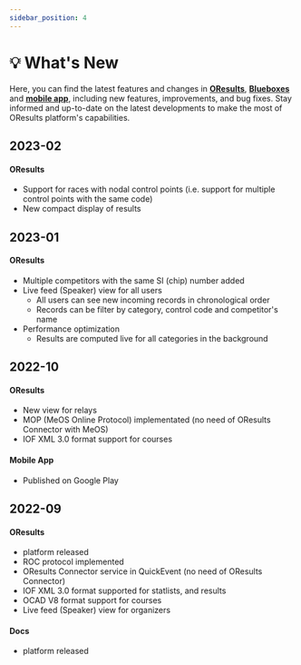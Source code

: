 ```yaml
---
sidebar_position: 4
---
```


# 💡 What's New

Here, you can find the latest features and changes in **[OResults](https://oresults.eu/)**, **[Blueboxes](./devices/bluebox-units.md)** and **[mobile app](./devices/bluebox-mobile.md)**, including new features, improvements, and bug fixes. Stay informed and up-to-date on the latest developments to make the most of OResults platform's capabilities.

## 2023-02

#### OResults

- Support for races with nodal control points (i.e. support for multiple control points with the same code)
- New compact display of results

## 2023-01

#### OResults

- Multiple competitors with the same SI (chip) number added
- Live feed (Speaker) view for all users
    - All users can see new incoming records in chronological order
    - Records can be filter by category, control code and competitor's name
- Performance optimization
   - Results are computed live for all categories in the background

## 2022-10

#### OResults

- New view for relays
- MOP (MeOS Online Protocol) implementated (no need of OResults Connector with MeOS)
- IOF XML 3.0 format support for courses

#### Mobile App

- Published on Google Play

## 2022-09

#### OResults

- platform released
- ROC protocol implemented
- OResults Connector service in QuickEvent (no need of OResults Connector)
- IOF XML 3.0 format supported for statlists, and results
- OCAD V8 format support for courses
- Live feed (Speaker) view for organizers

#### Docs
- platform released
